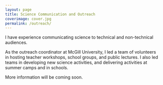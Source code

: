 ```yaml
---
layout: page
title: Science Communication and Outreach
coverimage: cover.jpg
permalink: /outreach/
---
```


I have experience communicating science to technical and non-technical audiences.

As the outreach coordinator at McGill University, I led a team of volunteers in hosting teacher workshops, school groups, and public lectures. I also led teams in developing new science activities, and delivering activities at summer camps and in schools.

More information will be coming soon.
